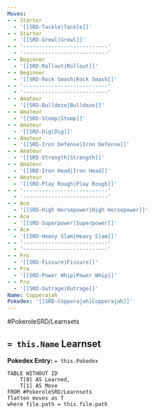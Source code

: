 ```yaml
---
Moves:
- - Starter
  - '[[SRD-Tackle|Tackle]]'
- - Starter
  - '[[SRD-Growl|Growl]]'
- - '---------------------------'
  - '---------------------------'
- - Beginner
  - '[[SRD-Rollout|Rollout]]'
- - Beginner
  - '[[SRD-Rock Smash|Rock Smash]]'
- - '---------------------------'
  - '---------------------------'
- - Amateur
  - '[[SRD-Bulldoze|Bulldoze]]'
- - Amateur
  - '[[SRD-Stomp|Stomp]]'
- - Amateur
  - '[[SRD-Dig|Dig]]'
- - Amateur
  - '[[SRD-Iron Defense|Iron Defense]]'
- - Amateur
  - '[[SRD-Strength|Strength]]'
- - Amateur
  - '[[SRD-Iron Head|Iron Head]]'
- - Amateur
  - '[[SRD-Play Rough|Play Rough]]'
- - '---------------------------'
  - '---------------------------'
- - Ace
  - '[[SRD-High Horsepower|High Horsepower]]'
- - Ace
  - '[[SRD-Superpower|Superpower]]'
- - Ace
  - '[[SRD-Heavy Slam|Heavy Slam]]'
- - '---------------------------'
  - '---------------------------'
- - Pro
  - '[[SRD-Fissure|Fissure]]'
- - Pro
  - '[[SRD-Power Whip|Power Whip]]'
- - Pro
  - '[[SRD-Outrage|Outrage]]'
Name: Copperajah
Pokedex: '[[SRD-Copperajah|Copperajah]]'
---
```


#PokeroleSRD/Learnsets

## `= this.Name` Learnset

**Pokedex Entry:** `= this.Pokedex`

```dataview
TABLE WITHOUT ID
    T[0] AS Learned,
    T[1] AS Move
FROM #PokeroleSRD/Learnsets
flatten moves as T
where file.path = this.file.path
```
